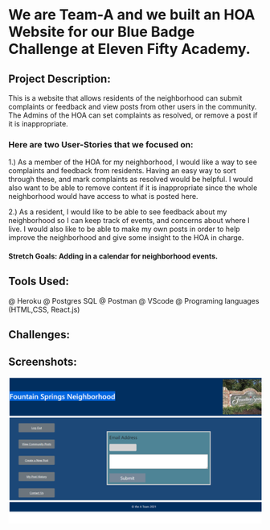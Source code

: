 # We are Team-A and we built an HOA Website for our Blue Badge Challenge at Eleven Fifty Academy.

## Project Description: 

This is a website that allows residents of the neighborhood can submit complaints or feedback and view posts from other users in the community. The Admins of the HOA can set complaints as resolved, or remove a post if it is inappropriate.
 
### Here are two User-Stories that we focused on:

 1.) As a member of the HOA for my neighborhood, I would like a way to see complaints and feedback from residents. Having an easy way to sort through these, and mark complaints as resolved would be helpful. I would also want to be able to remove content if it is inappropriate since the whole neighborhood would have access to what is posted here. 

2.) As a resident, I would like to be able to see feedback about my neighborhood so I can keep track of events, and concerns about where I live. I would also like to be able to make my own posts in order to help improve the neighborhood and give some insight to the HOA in charge. 

#### Stretch Goals: Adding in a calendar for neighborhood events.


## Tools Used:

@ Heroku
@ Postgres SQL
@ Postman
@ VScode
@ Programing languages (HTML,CSS, React.js)

## Challenges:

## Screenshots:

![HOA Website ](contact.png)
